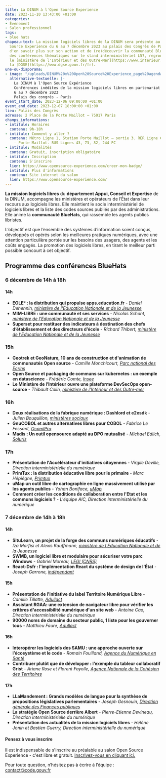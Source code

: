 ```yaml
---
title: La DINUM à l'Open Source Experience
date: 2023-11-10 13:43:00 +01:00
categories:
- Événement
- Salon professionnel
tags:
- blue hats
chapeau-text: La mission logiciels libres de la DINUM sera présente au salon Open
  Source Experience du 6 au 7 décembre 2023 au palais des Congrès de Paris. Une occasion
  d'en savoir plus sur son action et de (re)découvrir la communauté BlueHats. Au programme,
  des conférences thématiques sur le stand interministériel L57, regroupant la DINUM,
  le [ministère de l'Intérieur et des Outre-Mer](https://www.interieur.gouv.fr/) et
  la [DGSE](https://www.dgse.gouv.fr/fr).
une-ou-diaporama:
- image: "/uploads/DINUM%20x%20Open%20Source%20Experience_page%20agenda%201.png"
  alternative-textuelle: |-
    La DINUM à l'Open Source Expérience
    Conférences inédites de la mission logiciels libres en partenariat avec la communauté BlueHats
    6 au 7 décembre 2023
    Palais des congrès - Paris
event_start_date: 2023-12-06 09:00:00 +01:00
event_end_date: 2023-12-07 18:00:00 +01:00
lieu: Palais des Congrès
adresse: 2 Place de la Porte Maillot – 75017 Paris
champs_informations:
- intitule: Horaires
  contenu: 9h-18h
- intitule: Comment y aller ?
  contenu: Métro Ligne 1, Station Porte Maillot – sortie 3. RER Ligne C, Station Neuilly
    – Porte Maillot. BUS Lignes 43, 73, 82, 244 PC
- intitule: Modalités
  contenu: Gratuit, inscription obligatoire
- intitule: Inscription
  contenu: S'inscrire
  lien: https://www.opensource-experience.com/creer-mon-badge/
- intitule: Plus d'informations
  contenu: Site internet du salon
  lien: https://www.opensource-experience.com/
---
```


**La mission logiciels libres** du **département Appui, Conseil et Expertise** de la DINUM, accompagne les ministères et opérateurs de l’État dans leur recours aux logiciels libres. Elle maintient le socle interministériel de logiciels libres et la liste des codes sources publiés par des administrations.  Elle anime la **communauté BlueHats**, qui rassemble les agents publics libristes. 

L’objectif est que l’ensemble des systèmes d’information soient conçus, développés et opérés selon les meilleures pratiques numériques, avec une attention particulière portée sur les besoins des usagers, des agents et les coûts engagés. La promotion des logiciels libres, en tirant le meilleur parti possible concourt à cet objectif.

## Programme des conférences BlueHats
### 6 décembre de 14h à 18h
#### 14h 
* **EOLE³ : la distribution qui propulse apps.education.fr** - *Daniel Dehennin, [ministère de l'Education Nationale et de la Jeunesse](https://www.education.gouv.fr/)*
* **MIM-LIBRE : une communauté et ses services** - *Nicolas Schont, [ministère de l'Education Nationale et de la Jeunesse](https://www.education.gouv.fr/)*
* **Superset pour restituer des indicateurs à destination des chefs d’établissement et des directeurs d’école** - *Richard Thibert, [ministère de l'Education Nationale et de la Jeunesse](https://www.education.gouv.fr/)*
### 15h
* **Geotrek et GeoNature, 10 ans de construction et d'animation de communautés Open source** - *Camille Monchicourt, [Parc national des Ecrins](https://www.ecrins-parcnational.fr/)*
* **Open Source et packaging de communs sur kubernetes : un exemple en datascience** - *Frédéric Comte, [Insee](https://www.insee.fr/fr/accueil)*
* **Le Ministère de l’Intérieur ouvre une plateforme DevSecOps open-source** - *Thibault Colin, [ministère de l'Intérieur et des Outre-mer](https://www.interieur.gouv.fr/)*
### 16h
* **Deux réalisations de la fabrique numérique : Dashlord et e2esdk** - *Julien Bouquillon, [ministères sociaux](https://www.fabrique.social.gouv.fr/)*
* **GnuCOBOL et autres alternatives libres pour COBOL** - *Fabrice Le Fessant, [OcamlPro](https://ocamlpro.com/fr/)*
* **Madis : Un outil opensource adapté au DPO mutualisé** - *Michael Edlich, [Soluris](https://www.soluris.fr/)* 
### 17h
* **Présentation de l'Accélérateur d'initiatives citoyennes** - *Virgile Deville, Direction interministérielle du numérique*
* **PrimTux : la distribution éducative libre pour le primaire** - *Marc Hépiègne, [Primtux](https://primtux.fr/)*
* **uMap un outil libre de cartographie en ligne massivement utilisé par les agents publics** - *Yohan Boniface, [uMap](https://umap.openstreetmap.fr/fr/)*
* **Comment créer les conditions de collaboration entre l'Etat et les communs logiciels ?** - *L'équipe AIC, Direction interministérielle du numérique*

### 7 décembre de 14h à 18h
#### 14h
* **SituLearn, un projet de la forge des communs numériques éducatifs** - *Iza Marfisi et Alexis Kauffmann, [ministère de l'Education Nationale et de la Jeunesse](https://www.education.gouv.fr/)*
* **SWMB, un logiciel libre et modulaire pour sécuriser votre parc Windows** - *Gabriel Moreau, [LEGI (CNRS)](https://www.legi.grenoble-inp.fr/web/?lang=fr)*
* **React-Dsfr : l'implémentation React du système de design de l'État** - *Joseph Garrone, [indépendant](https://github.com/garronej)*
#### 15h
* **Présentation de l'initiative du label Territoire Numérique Libre** - *Camille Tillatte, [Adullact](https://adullact.org/)*
* **Assistant RGAA: une extension de navigateur libre pour vérifier les critères d'accessibilité numérique d'un site web** - *Antoine Cao, Direction interministérielle du numérique*
* **90000 noms de domaine du secteur public, 1 liste pour les gouverner tous** - *Matthieu Faure, [Adullact](https://adullact.org/)*
#### 16h
* **Interopérer les logiciels des SAMU : une approche ouverte sur l’écosystème et le code** - *Romain Fouilland, [Agence du Numérique en Santé](https://esante.gouv.fr/)*
* **Contribuer plutôt que de développer : l’exemple du tableur collaboratif Grist** - *Ariane Rose et Florent Fayolle, [Agence Nationale de la Cohésion des Territoires](https://agence-cohesion-territoires.gouv.fr/)*
#### 17h
* **LLaMandement : Grands modèles de langue pour la synthèse de propositions législatives parlementaires** - *Joseph Gesnouin, [Direction générale des Finances publiques](https://www.economie.gouv.fr/dgfip)*
* **La stratégie Open Source derrière Albert** - *Pierre-Etienne Devineau, Direction interministérielle du numérique*
* **Présentation des actualités de la mission logiciels libres** - *Hélène Jonin et Bastien Guerry, Direction interministérielle du numérique*

#### Pensez à vous inscrire
Il est indispensable de s'inscrire au préalable au salon Open Source Experience - c'est libre et gratuit. [Inscrivez-vous en cliquant ici.](https://www.opensource-experience.com/creer-mon-badge/)

Pour toute question, n’hésitez pas à écrire à l’équipe : [contact@code.gouv.fr](contact@code.gouv.fr) 
